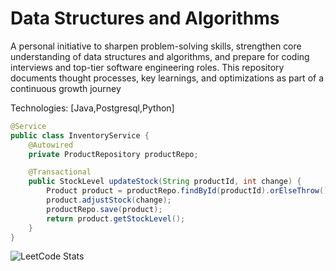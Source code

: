 # Data Structures and Algorithms

A personal initiative to sharpen problem-solving skills, strengthen core understanding of data structures and algorithms, and prepare for coding interviews and top-tier software engineering roles. This repository documents thought processes, key learnings, and optimizations as part of a continuous growth journey

Technologies: [Java,Postgresql,Python]

```java
@Service
public class InventoryService {
    @Autowired
    private ProductRepository productRepo;

    @Transactional
    public StockLevel updateStock(String productId, int change) {
        Product product = productRepo.findById(productId).orElseThrow();
        product.adjustStock(change);
        productRepo.save(product);
        return product.getStockLevel();
    }
}
```

![LeetCode Stats](https://leetcard.jacoblin.cool/neo124?theme=dark&font=Noto%20Serif%20Bengali&ext=activity)
